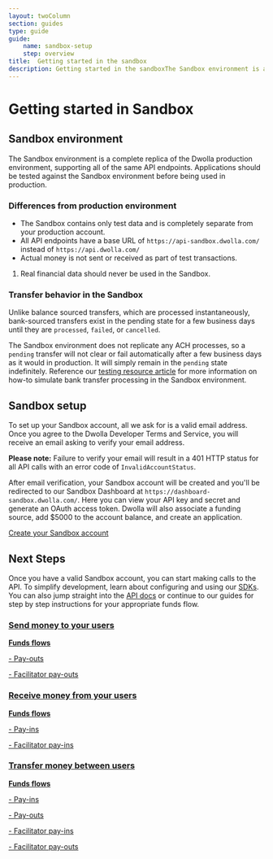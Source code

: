 ```yaml
---
layout: twoColumn
section: guides
type: guide
guide:
    name: sandbox-setup
    step: overview
title:  Getting started in the sandbox
description: Getting started in the sandboxThe Sandbox environment is a complete replica of the Dwolla production environment, supporting all of the same API endpoints.
---
```


# Getting started in Sandbox

## Sandbox environment

The Sandbox environment is a complete replica of the Dwolla production environment, supporting all of the same API endpoints. Applications should be tested against the Sandbox environment before being used in production.

### Differences from production environment

- The Sandbox contains only test data and is completely separate from your production account.
- All API endpoints have a base URL of `https://api-sandbox.dwolla.com/` instead of `https://api.dwolla.com/`
- Actual money is not sent or received as part of test transactions.

<ol class = "alerts">
    <li class="alert icon-alert-info">
        Real financial data should never be used in the Sandbox.
    </li>
</ol>

### Transfer behavior in the Sandbox

Unlike balance sourced transfers, which are processed instantaneously, bank-sourced transfers exist in the pending state for a few business days until they are `processed`, `failed`, or `cancelled`.

The Sandbox environment does not replicate any ACH processes, so a `pending` transfer will not clear or fail automatically after a few business days as it would in production. It will simply remain in the `pending` state indefinitely. Reference our [testing resource article](/resources/testing.html) for more information on how-to simulate bank transfer processing in the Sandbox environment.

## Sandbox setup

To set up your Sandbox account, all we ask for is a valid email address. Once you agree to the Dwolla Developer Terms and Service, you will receive an email asking to verify your email address.

**Please note:** Failure to verify your email will result in a 401 HTTP status for all API calls with an error code of `InvalidAccountStatus`.

After email verification, your Sandbox account will be created and you'll be redirected to our Sandbox Dashboard at `https://dashboard-sandbox.dwolla.com/`. Here you can view your API key and secret and generate an OAuth access token. Dwolla will also associate a funding source, add $5000 to the account balance, and create an application.

<a href="https://api-sandbox.dwolla.com" target="_blank" class="btn secondary large">Create your Sandbox account</a>

## Next Steps

Once you have a valid Sandbox account, you can start making calls to the API. To simplify development, learn about configuring and using our [SDKs](/pages/sdks.html). You can also jump straight into the [API docs](https://docs.dwolla.com/) or continue to our guides for step by step instructions for your appropriate funds flow.

<nav class="grid-nav">
    <a href="/guides/send-money" class="icon-guides-send-small grid-nav__item">
        <h3>Send money to your users</h3>
        <p><strong>Funds flows</strong></p>
        <p>-  Pay-outs</p>
        <p>-  Facilitator pay-outs</p>
    </a>
    <a href="/guides/receive-money" class="icon-guides-receive-small grid-nav__item">
        <h3>Receive money from your users</h3>
        <p><strong>Funds flows</strong></p>
        <p>-  Pay-ins</p>
        <p>-  Facilitator pay-ins</p>
    </a>
    <a href="/guides/transfer-money-between-users" class="icon-guides-transfer-small grid-nav__item">
        <h3>Transfer money between users</h3>
        <p><strong>Funds flows</strong></p>
        <p>-  Pay-ins</p>
        <p>-  Pay-outs</p>
        <p>-  Facilitator pay-ins</p>
        <p>-  Facilitator pay-outs</p>
    </a>
</nav>
